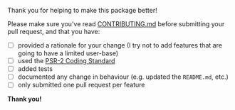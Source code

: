Thank you for helping to make this package better!

Please make sure you've read [CONTRIBUTING.md](https://github.com/Twpars/eloquent-sluggable/blob/master/CONTRIBUTING.md) 
before submitting your pull request, and that you have:

- [ ] provided a rationale for your change (I try not to add features that are going to have a limited user-base)
- [ ] used the [PSR-2 Coding Standard](https://github.com/php-fig/fig-standards/blob/master/accepted/PSR-2-coding-style-guide.md)
- [ ] added tests
- [ ] documented any change in behaviour (e.g. updated the `README.md`, etc.)
- [ ] only submitted one pull request per feature

**Thank you!**
